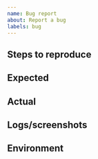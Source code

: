 ```yaml
---
name: Bug report
about: Report a bug
labels: bug
---
```


## Steps to reproduce

## Expected

## Actual

## Logs/screenshots

## Environment